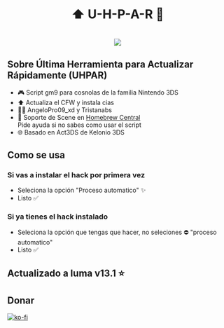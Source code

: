 <div align="center">
<h1 align="center"> ⬆️ U-H-P-A-R 💫 </h1>
</div>
<h1 align="center"> <img src="https://i.imgur.com/zrHXnt2.png">


## Sobre Última Herramienta para Actualizar Rápidamente (UHPAR)

- 🎮 Script gm9 para cosnolas de la familia Nintendo 3DS
- ⬆️ Actualiza el CFW y instala cias
- 🧑‍💼 AngeloPro09_xd y Tristanabs
- 💬 Soporte de Scene en [Homebrew Central](https://discord.gg/QuMxeWGAMF)
<br> Pide ayuda si no sabes como usar el script
- 🌐 Basado en Act3DS de Kelonio 3DS
## Como se usa
### Si vas a instalar el hack por primera vez
- Seleciona la opción "Proceso automatico" ✨
- Listo ✅
### Si ya tienes el hack instalado
- Seleciona la opción que tengas que hacer, no seleciones ⛔ "proceso automatico"
- Listo ✅

## Actualizado a luma v13.1 ⭐

## Donar
[![ko-fi](https://ko-fi.com/img/githubbutton_sm.svg)](https://ko-fi.com/P5P7U2F4T) 
